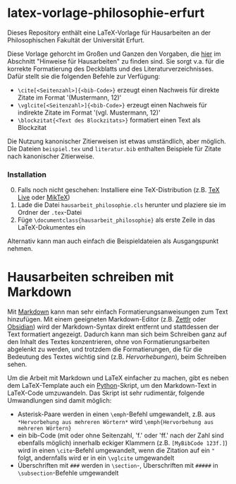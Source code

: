 # latex-vorlage-philosophie-erfurt

Dieses Repository enthält eine LaTeX-Vorlage für Hausarbeiten an der Philosophischen Fakultät der Universität Erfurt.

Diese Vorlage gehorcht im Großen und Ganzen den Vorgaben, die [hier](https://www.uni-erfurt.de/philosophische-fakultaet/seminare-professuren/philosophie/geschichte-der-philosophie) im Abschnitt "Hinweise für Hausarbeiten" zu finden sind. Sie sorgt v.a. für die korrekte Formatierung des Deckblatts und des Literaturverzeichnisses. Dafür stellt sie die folgenden Befehle zur Verfügung:
- `\cite[<Seitenzahl>]{<bib-Code>}` erzeugt einen Nachweis für direkte Zitate im Format '(Mustermann, 12)'
- `\vglcite[<Seitenzahl>]{<bib-Code>}` erzeugt einen Nachweis für indirekte Zitate im Format '(vgl. Mustermann, 12)'
- `\blockzitat{<Text des Blockzitats>}` formatiert einen Text als Blockzitat

Die Nutzung kanonischer Zitierweisen ist etwas umständlich, aber möglich. Die Dateien `beispiel.tex` und `literatur.bib` enthalten Beispiele für Zitate nach kanonischer Zitierweise.

### Installation

0. Falls noch nicht geschehen: Installiere eine TeX-Distribution (z.B. [TeX Live](https://www.tug.org/texlive/) oder [MikTeX](https://miktex.org/))
1. Lade die Datei `hausarbeit_philosophie.cls` herunter und plaziere sie im Ordner der `.tex`-Datei
2. Füge `\documentclass{hausarbeit_philosophie}` als erste Zeile in das LaTeX-Dokumentes ein

Alternativ kann man auch einfach die Beispieldateien als Ausgangspunkt nehmen.

# Hausarbeiten schreiben mit Markdown

Mit [Markdown](https://www.markdownguide.org/cheat-sheet/) kann man sehr einfach Formatierungsanweisungen zum Text hinzufügen. Mit einem geeigneten Markdown-Editor (z.B. [Zettlr](https://www.zettlr.com/) oder [Obsidian](https://obsidian.md/)) wird der Markdown-Syntax direkt entfernt und stattdessen der Text formatiert angezeigt. Dadurch kann man sich beim Schreiben ganz auf den Inhalt des Textes konzentrieren, ohne von Formatierungsarbeiten abgelenkt zu werden, und trotzdem die Formatierungen, die für die Bedeutung des Textes wichtig sind (z.B. *Hervorhebungen*), beim Schreiben sehen.

Um die Arbeit mit Markdown und LaTeX einfacher zu machen, gibt es neben dem LaTeX-Template auch ein [Python](https://www.python.org/)-Skript, um den Markdown-Text in LaTeX-Code umzuwandeln. Das Skript ist sehr rudimentär, folgende Umwandlungen sind damit möglich:
- Asterisk-Paare werden in einen `\emph`-Befehl umgewandelt, z.B. aus `*Hervorbehung aus mehreren Wörtern*` wird `\emph{Hervorbehung aus mehreren Wörtern}`
- ein bib-Code (mit oder ohne Seitenzahl, 'f.' oder 'ff.' nach der Zahl sind ebenfalls möglich) innerhalb eckiger Klammern (z.B. `[MyBibCode 123f.]`) wird in einen `\cite`-Befehl umgewandelt, wenn die Zitation auf ein `"` folgt, andernfalls wird er in ein `\vglcite` umgewandelt
- Überschriften mit `###` werden in `\section`-, Überschriften mit `#####` in `\subsection`-Befehle umgewandelt
